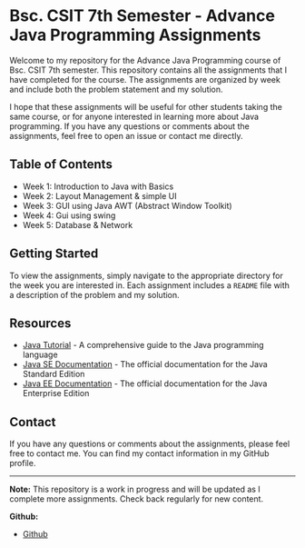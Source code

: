 # Bsc. CSIT 7th Semester - Advance Java Programming Assignments

Welcome to my repository for the Advance Java Programming course of Bsc. CSIT 7th semester. This repository contains all the assignments that I have completed for the course. The assignments are organized by week and include both the problem statement and my solution.

I hope that these assignments will be useful for other students taking the same course, or for anyone interested in learning more about Java programming. If you have any questions or comments about the assignments, feel free to open an issue or contact me directly.

## Table of Contents

- Week 1: Introduction to Java with Basics
- Week 2: Layout Management & simple UI
- Week 3: GUI using Java AWT (Abstract Window Toolkit)
- Week 4: Gui using swing
- Week 5: Database & Network

## Getting Started

To view the assignments, simply navigate to the appropriate directory for the week you are interested in. Each assignment includes a `README` file with a description of the problem and my solution.

## Resources

- [Java Tutorial](https://docs.oracle.com/javase/tutorial/) - A comprehensive guide to the Java programming language
- [Java SE Documentation](https://docs.oracle.com/en/java/) - The official documentation for the Java Standard Edition
- [Java EE Documentation](https://docs.oracle.com/javaee/) - The official documentation for the Java Enterprise Edition

## Contact

If you have any questions or comments about the assignments, please feel free to contact me. You can find my contact information in my GitHub profile.

---

**Note:** This repository is a work in progress and will be updated as I complete more assignments. Check back regularly for new content.


**Github:** 
- [Github](https://github.com/CrackerSuman/)

